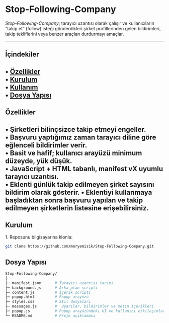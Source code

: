 # Stop-Following-Company

*Stop-Following-Company*; tarayıcı uzantısı olarak çalışır ve kullanıcıların “takip et” (follow) isteği gönderdikleri şirket profillerinden gelen bildirimleri, takip tekliflerini veya benzer araçları durdurmayı amaçlar.  

---

## İçindekiler

•⁠  ⁠[Özellikler](#özellikler)  
•⁠  ⁠[Kurulum](#kurulum)  
•⁠  ⁠[Kullanım](#kullanım)  
•⁠  ⁠[Dosya Yapısı](#dosya-yapısı)  
---

## Özellikler

•⁠  Şirketleri bilinçsizce takip etmeyi engeller.  
•⁠  ⁠Başvuru yaptığımız zaman tarayıcı diline göre eğlenceli bildirimler verir.   
•⁠  ⁠Basit ve hafif; kullanıcı arayüzü minimum düzeyde, yük düşük.  
•⁠  ⁠JavaScript + HTML tabanlı, manifest vX uyumlu tarayıcı uzantısı.  
•⁠  Eklenti günlük takip edilmeyen şirket sayısını bildirim olarak gösterir.
•⁠  Eklentiyi kullanmaya başladıktan sonra başvuru yapılan ve takip edilmeyen şirketlerin listesine erişebilirsiniz. 
---

## Kurulum

1.⁠ ⁠Reposunu bilgisayarına klonla:

   ```bash
   git clone https://github.com/meryemisik/Stop-Following-Company.git
```
## Dosya Yapısı
   ```bash
Stop-Following-Company/
│
├─ manifest.json      # Tarayıcı uzantısı tanımı
├─ background.js      # Arka plan scripti
├─ content.js         # İçerik scripti
├─ popup.html         # Popup arayüzü
├─ styles.css         # Stil dosyaları
├─ messages.js        #  Uyarılar, bildirimler ve metin içerikleri
├─ popup.js           # Popup arayüzündeki UI ve kullanıcı etkileşimleri
└─ README.md          # Proje açıklaması
```